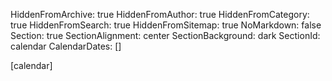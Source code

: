 HiddenFromArchive: true
HiddenFromAuthor: true
HiddenFromCategory: true
HiddenFromSearch: true
HiddenFromSitemap: true
NoMarkdown: false
Section: true
SectionAlignment: center
SectionBackground: dark
SectionId: calendar
CalendarDates: []

[calendar]
